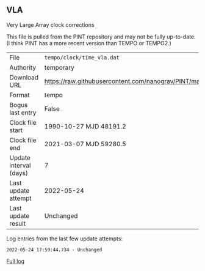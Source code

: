 
VLA
---------------------------
Very Large Array clock corrections

This file is pulled from the PINT repository and may not be fully up-to-date.
(I think PINT has a more recent version than TEMPO or TEMPO2.)

|     |     |
|:--- |:--- |
| File | `tempo/clock/time_vla.dat` |
| Authority | temporary |
| Download URL | <https://raw.githubusercontent.com/nanograv/PINT/master/src/pint/data/runtime/time_vla.dat> |
| Format | tempo |
| Bogus last entry | False |
| Clock file start | 1990-10-27 MJD 48191.2 |
| Clock file end | 2021-03-07 MJD 59280.5 |
| Update interval (days) | 7 |
| Last update attempt | 2022-05-24 |
| Last update result | Unchanged |

Log entries from the last few update attempts:
```
2022-05-24 17:59:44.734 - Unchanged
```
[Full log](https://raw.githubusercontent.com/nanograv/pulsar-clock-corrections/main/log/tempo/clock/time_vla.dat.log)
